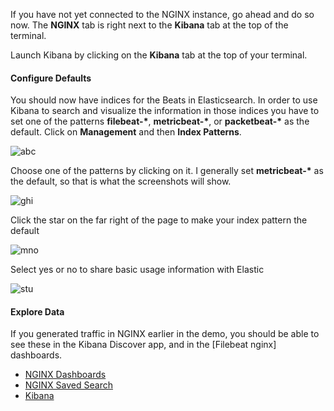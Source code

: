 If you have not yet connected to the NGINX instance, go ahead and do so now. The **NGINX** tab is right next to the **Kibana** tab at the top of the terminal.

Launch Kibana by clicking on the **Kibana** tab at the top of your terminal. 

#### Configure Defaults
You should now have indices for the Beats in Elasticsearch.   In order to use Kibana to search and visualize the information in those indices you have to set one of the patterns **filebeat-\***, **metricbeat-\***, or **packetbeat-\*** as the default.  Click on **Management** and then **Index Patterns**.

![abc](https://user-images.githubusercontent.com/25182304/43741865-d552ac5a-999d-11e8-9c27-3ce5ef38ecc8.png)

Choose one of the patterns by clicking on it.  I generally set **metricbeat-\*** as the default, so that is what the screenshots will show.

![ghi](https://user-images.githubusercontent.com/25182304/43741879-de52cb28-999d-11e8-9d2d-02f8cb965e38.png)

Click the star on the far right of the page to make your index pattern the default

![mno](https://user-images.githubusercontent.com/25182304/43741884-e1462d84-999d-11e8-9977-45ae5a2975da.png)

Select yes or no to share basic usage information with Elastic

![stu](https://user-images.githubusercontent.com/25182304/43741889-e78c71e4-999d-11e8-8d4a-830c752cf136.png)


#### Explore Data

If you generated traffic in NGINX earlier in the demo, you should be able to see these in the Kibana Discover app, and in the [Filebeat nginx] dashboards.

- [NGINX Dashboards](https://[[HOST_SUBDOMAIN]]-5601-[[KATACODA_HOST]].environments.katacoda.com/app/kibana#/dashboards?filter=nginx)
- [NGINX Saved Search](https://[[HOST_SUBDOMAIN]]-5601-[[KATACODA_HOST]].environments.katacoda.com/app/kibana#/discover/Filebeat-Nginx-module)
- [Kibana](https://[[HOST_SUBDOMAIN]]-5601-[[KATACODA_HOST]].environments.katacoda.com/app/kibana)

